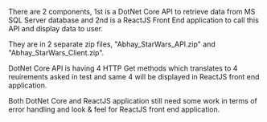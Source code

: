 There are 2 components, 1st is a DotNet Core API to retrieve data from MS SQL Server database and 2nd is a ReactJS Front End application to call this API and display data to user. 

They are in 2 separate zip files, "Abhay_StarWars_API.zip" and "Abhay_StarWars_Client.zip".

DotNet Core API is having 4 HTTP Get methods which translates to 4 reuirements asked in test and same 4 will be displayed in ReactJS front end application.

Both DotNet Core and ReactJS application still need some work in terms of error handling and look & feel for ReactJS front end application.
